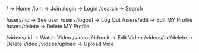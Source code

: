 / -> Home
/join -> Join
/login -> Login
/search  -> Search

/users/:id -> See user
/users/logout -> Log Out
/users/edit -> Edit MY Profile
/users/delete -> Delete  MY Profile

/videos/:id -> Watch Video
/videos/:id/edit -> Edit Video
/videos/:id/delete -> Delete Video
/videos/upload -> Upload Vide